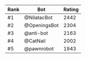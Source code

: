 Rank|Bot|Rating
---|---|---
#1|@NilatacBot|2442
#2|@OpeningsBot|2304
#3|@anti-bot|2163
#4|@CatNail|2002
#5|@pawnrobot|1943
